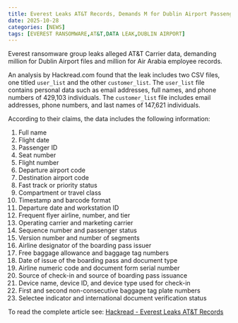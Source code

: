 ```yaml
---
title: Everest Leaks AT&T Records, Demands M for Dublin Airport Passenger Data
date: 2025-10-28
categories: [NEWS]
tags: [EVEREST RANSOMWARE,AT&T,DATA LEAK,DUBLIN AIRPORT]
---
```


Everest ransomware group leaks alleged AT&T Carrier data, demanding million for Dublin Airport files and million for Air Arabia employee records.

An analysis by Hackread.com found that the leak includes two CSV files, one titled `user_list` and the other `customer_list`. The `user_list` file contains personal data such as email addresses, full names, and phone numbers of 429,103 individuals. The `customer_list` file includes email addresses, phone numbers, and last names of 147,621 individuals.

According to their claims, the data includes the following information:
1. Full name  
2. Flight date  
3. Passenger ID  
4. Seat number  
5. Flight number  
6. Departure airport code  
7. Destination airport code  
8. Fast track or priority status  
9. Compartment or travel class  
10. Timestamp and barcode format  
11. Departure date and workstation ID  
12. Frequent flyer airline, number, and tier  
13. Operating carrier and marketing carrier  
14. Sequence number and passenger status  
15. Version number and number of segments  
16. Airline designator of the boarding pass issuer  
17. Free baggage allowance and baggage tag numbers  
18. Date of issue of the boarding pass and document type  
19. Airline numeric code and document form serial number  
20. Source of check-in and source of boarding pass issuance  
21. Device name, device ID, and device type used for check-in  
22. First and second non-consecutive baggage tag plate numbers  
23. Selectee indicator and international document verification status  

To read the complete article see: [Hackread - Everest Leaks AT&T Records](https://hackread.com/everest-att-leak-dublin-airport-data/)  
